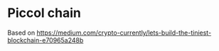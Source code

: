 # Piccol chain

Based on https://medium.com/crypto-currently/lets-build-the-tiniest-blockchain-e70965a248b  
